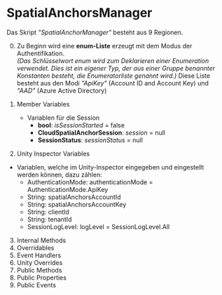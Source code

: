 # SpatialAnchorsManager
Das Skript *"SpatialAnchorManager"* besteht aus 9 Regionen.

0. Zu Beginn wird eine **enum-Liste** erzeugt mit dem Modus der Authentifikation.  
*(Das Schlüsselwort enum wird zum Deklarieren einer Enumeration verwendet. 
Dies ist ein eigener Typ, der aus einer Gruppe benannter Konstanten besteht, 
die Enumeratorliste genannt wird.)*
Diese Liste besteht aus den Modi *"ApiKey"* (Account ID and Account Key) 
und *"AAD"* (Azure Active Directory)

1. Member Variables
    * Variablen für die Session
      * **bool**: *isSessionStarted* = false
      * **CloudSpatialAnchorSession**: *session* = null
      * **SessionStatus**: *sessionStatus* = null
     

2. Unity Inspector Variables
  * Variablen, welche im Unity-Inspector eingegeben und eingestellt werden können, dazu zählen:
    * AuthenticationMode: authenticationMode = AuthenticationMode.ApiKey
    * String: spatialAnchorsAccountId
    * String: spatialAnchorsAccountKey
    * String: clientId
    * String: tenantId
    * SessionLogLevel: logLevel = SessionLogLevel.All
    
3. Internal Methods
4. Overridables
5. Event Handlers
6. Unity Overrides 
7. Public Methods
8. Public Properties
9. Public Events